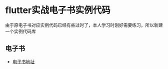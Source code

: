 # flutter实战电子书实例代码

由于原电子书对应实例代码已经有些过时了，本人学习时刚好需要练习，所以新建一个实例代码库

## 电子书

- [电子书地址](https://book.flutterchina.club/)
